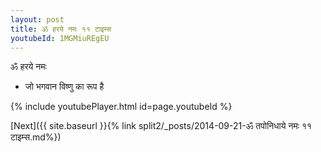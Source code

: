 ```yaml
---
layout: post
title: ॐ हरये नमः ११ टाइम्स
youtubeId: 1MGMiuREgEU
---
```

 
 
 ॐ हरये नमः  
 
 -  जो भगवान विष्णु का रूप है 
 
  
 
  
 
 
 
 
 
 


{% include youtubePlayer.html id=page.youtubeId %}
 
[Next]({{ site.baseurl }}{% link  split2/_posts/2014-09-21-ॐ तपोनिधाये नमः ११ टाइम्स.md%})
 
